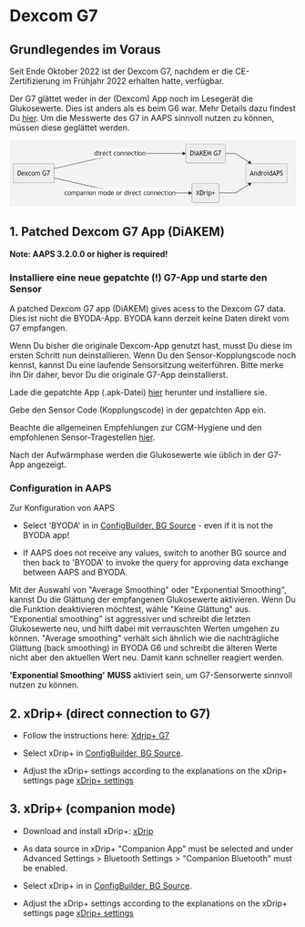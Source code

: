 # Dexcom G7


## Grundlegendes im Voraus

Seit Ende Oktober 2022 ist der Dexcom G7, nachdem er die CE-Zertifizierung im Frühjahr 2022 erhalten hatte, verfügbar.

Der G7 glättet weder in der (Dexcom) App noch im Lesegerät die Glukosewerte. Dies ist anders als es beim G6 war. Mehr Details dazu findest Du [hier](https://www.dexcom.com/en-us/faqs/why-does-past-cgm-data-look-different-from-past-data-on-receiver-and-follow-app). Um die Messwerte des G7 in AAPS sinnvoll nutzen zu können, müssen diese geglättet werden.

![G7 english](../images/6fe30b84-227a-4bae-a9a5-527cee341dbf.png)

## 1.  Patched Dexcom G7 App (DiAKEM)

**Note: AAPS 3.2.0.0 or higher is required!**

### Installiere eine neue gepatchte (!) G7-App und starte den Sensor

A patched Dexcom G7 app (DiAKEM) gives acess to the Dexcom G7 data. Dies ist nicht die BYODA-App. BYODA kann derzeit keine Daten direkt vom G7 empfangen.

Wenn Du bisher die originale Dexcom-App genutzt hast, musst Du diese im ersten Schritt nun deinstallieren. Wenn Du den Sensor-Kopplungscode noch kennst, kannst Du eine laufende Sensorsitzung weiterführen. Bitte merke ihn Dir daher, bevor Du die originale G7-App deinstallierst.

Lade die gepatchte App (.apk-Datei) [hier](https://github.com/authorgambel/g7/releases) herunter und installiere sie.

Gebe den Sensor Code (Kopplungscode) in der gepatchten App ein.

Beachte die allgemeinen Empfehlungen zur CGM-Hygiene und den empfohlenen Sensor-Tragestellen [hier](../Hardware/GeneralCGMRecommendation.md).

Nach der Aufwärmphase werden die Glukosewerte wie üblich in der G7-App angezeigt.

### Configuration in AAPS

Zur Konfiguration von AAPS
- Select 'BYODA' in in [ConfigBuilder, BG Source](../Configuration/Config-Builder.md#bg-source) - even if it is not the BYODA app!

- If AAPS does not receive any values, switch to another BG source and then back to 'BYODA' to invoke the query for approving data exchange between AAPS and BYODA.

Mit der Auswahl von "Average Smoothing" oder "Exponential Smoothing", kannst Du die Glättung der empfangenen Glukosewerte aktivieren. Wenn Du die Funktion deaktivieren möchtest, wähle "Keine Glättung" aus. "Exponential smoothing" ist aggressiver und schreibt die letzten Glukosewerte neu, und hilft dabei mit verrauschten Werten umgehen zu können. "Average smoothing" verhält sich ähnlich wie die nachträgliche Glättung (back smoothing) in BYODA G6 und schreibt die älteren Werte nicht aber den aktuellen Wert neu. Damit kann schneller reagiert werden.

**'Exponential Smoothing'** **MUSS** aktiviert sein, um G7-Sensorwerte sinnvoll nutzen zu können.

## 2. xDrip+ (direct connection to G7)

- Follow the instructions here: [Xdrip+ G7](https://navid200.github.io/xDrip/docs/Dexcom/G7.html)
- Select  xDrip+ in [ConfigBuilder, BG Source](../Configuration/Config-Builder.md#bg-source).

- Adjust the xDrip+ settings according to the explanations on the xDrip+ settings page  [xDrip+ settings](../Configuration/xdrip.md)

## 3. xDrip+ (companion mode)

-   Download and install xDrip+: [xDrip](https://github.com/NightscoutFoundation/xDrip)
- As data source in xDrip+ "Companion App" must be selected and under Advanced Settings > Bluetooth Settings > "Companion Bluetooth" must be enabled.
-   Select  xDrip+ in in [ConfigBuilder, BG Source](../Configuration/Config-Builder.md#bg-source).

-   Adjust the xDrip+ settings according to the explanations on the xDrip+ settings page  [xDrip+ settings](../Configuration/xdrip.md) 
